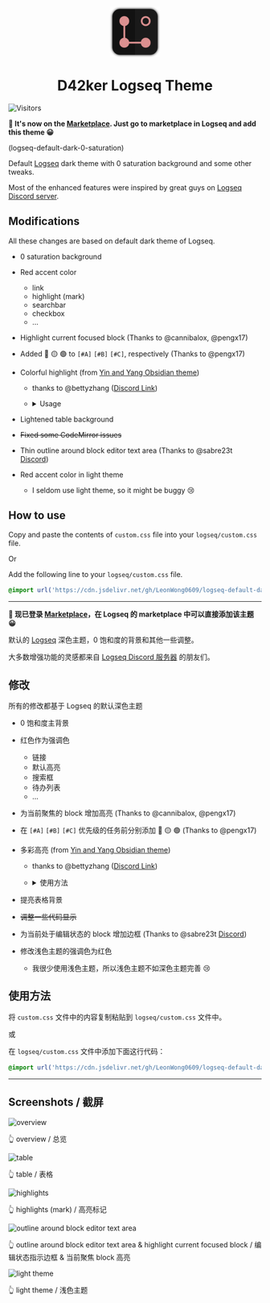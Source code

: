 <p>
<img src="./icon.png" alt="D42ker Logseq icon" style="width:20%;display:block;margin-left:auto;margin-right:auto;"/>
</p>

<h1 align="center">D42ker Logseq Theme</h1>

![Visitors](https://api.visitorbadge.io/api/combined?path=LeonWong0609%2FD42ker-Logseq&labelColor=%231a1a1a&countColor=%23db9090)

**🎉 It's now on the [Marketplace](https://github.com/logseq/marketplace). Just go to marketplace in Logseq and add this theme 😀**

(logseq-default-dark-0-saturation)

Default [Logseq](https://logseq.com/) dark theme with 0 saturation background and some other tweaks.

Most of the enhanced features were inspired by great guys on [Logseq Discord server](https://discord.gg/KpN4eHY).

## Modifications

All these changes are based on default dark theme of Logseq.

- 0 saturation background 
- Red accent color
  - link
  - highlight (mark)
  - searchbar
  - checkbox
  - …
- Highlight current focused block (Thanks to @cannibalox, @pengx17)
- Added 🔴 🟡 🟢 to `[#A]` `[#B]` `[#C]`, respectively (Thanks to @pengx17)
- Colorful highlight (from [Yin and Yang Obsidian theme](https://github.com/chetachiezikeuzor/Yin-and-Yang-Theme))
  - thanks to @bettyzhang ([Discord Link](https://discord.com/channels/725182569297215569/756886540038438992/850029658351468574))
    
  - <details>
    <summary>Usage</summary>
    
      - add following code to your `config.edn`
        
        ```
        ["Blue Highlighter" [[:editor/input "<mark class='blue'></mark>" {:backward-pos 7}]]]
        ["Green Highlighter" [[:editor/input "<mark class='green'></mark>" {:backward-pos 7}]]]
        ["Gray Highlighter" [[:edior/input "<mark class='gray'></mark>" {:backward-pos 7}]]]
        ["Grey Highlighter" [[:editor/input "<mark class='grey'></mark>" {:backward-pos 7}]]]
        ["Orange Highlighter" [[:editor/input "<mark class='orange'></mark>" {:backward-pos 7}]]]
        ["Pink Highlighter" [[:editor/input "<mark class='pink'></mark>" {:backward-pos 7}]]]
        ["Red Highlighter" [[:editor/input "<mark class='red'></mark>" {:backward-pos 7}]]]
        ["Yellow Highlighter" [[:editor/input "<mark class='yellow'></mark>" {:backward-pos 7}]]]
        ["Purple Highlighter" [[:editor/input "<mark class='purple'></mark>" {:backward-pos 7}]]]
        ```
        
      - your `config.edn` should look like this
        
        ![image](https://user-images.githubusercontent.com/58762081/121205590-60dca300-c8aa-11eb-99c4-63a2ecc05976.png)
        
      - use `/blue` then select `Blue Highlighter` to apply
        
        ![image](https://user-images.githubusercontent.com/58762081/121207236-b5345280-c8ab-11eb-9d35-5c37469d659e.png)
        
    </details>

- Lightened table background
- ~~Fixed some CodeMirror issues~~
- Thin outline around block editor text area (Thanks to @sabre23t [Discord](https://discord.com/channels/725182569297215569/752845138148982877/857463855948103701))
- Red accent color in light theme
  - I seldom use light theme, so it might be buggy 😢

## How to use

Copy and paste the contents of `custom.css` file into your `logseq/custom.css` file.

Or

Add the following line to your `logseq/custom.css` file.

```css
@import url('https://cdn.jsdelivr.net/gh/LeonWong0609/logseq-default-dark-0-saturation@main/custom.css');
```

***

**🎉 现已登录 [Marketplace](https://github.com/logseq/marketplace)，在 Logseq 的 marketplace 中可以直接添加该主题 😀**

默认的 [Logseq](https://logseq.com/) 深色主题，0 饱和度的背景和其他一些调整。

大多数增强功能的灵感都来自 [Logseq Discord 服务器](https://discord.gg/KpN4eHY) 的朋友们。

## 修改

所有的修改都基于 Logseq 的默认深色主题

- 0 饱和度主背景 
- 红色作为强调色
  - 链接
  - 默认高亮
  - 搜索框
  - 待办列表
  - …
- 为当前聚焦的 block 增加高亮 (Thanks to @cannibalox, @pengx17)
- 在 `[#A]` `[#B]` `[#C]` 优先级的任务前分别添加 🔴 🟡 🟢 (Thanks to @pengx17)
- 多彩高亮 (from [Yin and Yang Obsidian theme](https://github.com/chetachiezikeuzor/Yin-and-Yang-Theme))
  - thanks to @bettyzhang ([Discord Link](https://discord.com/channels/725182569297215569/756886540038438992/850029658351468574))
    
  - <details>
    <summary>使用方法</summary>
    
      - 将以下代码加入到 `config.edn` 中
        
        ```
        ["Blue Highlighter" [[:editor/input "<mark class='blue'></mark>" {:backward-pos 7}]]]
        ["Green Highlighter" [[:editor/input "<mark class='green'></mark>" {:backward-pos 7}]]]
        ["Gray Highlighter" [[:edior/input "<mark class='gray'></mark>" {:backward-pos 7}]]]
        ["Grey Highlighter" [[:editor/input "<mark class='grey'></mark>" {:backward-pos 7}]]]
        ["Orange Highlighter" [[:editor/input "<mark class='orange'></mark>" {:backward-pos 7}]]]
        ["Pink Highlighter" [[:editor/input "<mark class='pink'></mark>" {:backward-pos 7}]]]
        ["Red Highlighter" [[:editor/input "<mark class='red'></mark>" {:backward-pos 7}]]]
        ["Yellow Highlighter" [[:editor/input "<mark class='yellow'></mark>" {:backward-pos 7}]]]
        ["Purple Highlighter" [[:editor/input "<mark class='purple'></mark>" {:backward-pos 7}]]]
        ```
        
      - 添加完成后 `config.edn` 应该看起来像这样
        
        ![image](https://user-images.githubusercontent.com/58762081/121205590-60dca300-c8aa-11eb-99c4-63a2ecc05976.png)
        
      - 编辑模式下使用 `/blue` 命令后，选中 `Blue Highlighter` 来应用
        
        ![image](https://user-images.githubusercontent.com/58762081/121207236-b5345280-c8ab-11eb-9d35-5c37469d659e.png)
        
    </details>

- 提亮表格背景
- ~~调整一些代码显示~~
- 为当前处于编辑状态的 block 增加边框 (Thanks to @sabre23t [Discord](https://discord.com/channels/725182569297215569/752845138148982877/857463855948103701))
- 修改浅色主题的强调色为红色
  - 我很少使用浅色主题，所以浅色主题不如深色主题完善 😢

## 使用方法

将 `custom.css` 文件中的内容复制粘贴到 `logseq/custom.css` 文件中。

或

在 `logseq/custom.css` 文件中添加下面这行代码：

```css
@import url('https://cdn.jsdelivr.net/gh/LeonWong0609/logseq-default-dark-0-saturation@main/custom.css');
```

***

## Screenshots / 截屏

![overview](https://user-images.githubusercontent.com/58762081/123148201-86fd6800-d492-11eb-9550-e3d4a442d1fc.png)

👆 overview / 总览

![table](https://user-images.githubusercontent.com/58762081/123220264-5ce28f00-d500-11eb-9744-edda002f2910.png)

👆 table / 表格

![highlights](https://user-images.githubusercontent.com/58762081/123220405-83a0c580-d500-11eb-8cad-e8dc011b1a13.png)

👆 highlights (mark) / 高亮标记

![outline around block editor text area](https://user-images.githubusercontent.com/58762081/123220763-d67a7d00-d500-11eb-82aa-66faa986908c.png)

👆 outline around block editor text area & highlight current focused block / 编辑状态指示边框 & 当前聚焦 block 高亮

![light theme](https://user-images.githubusercontent.com/58762081/123221022-13df0a80-d501-11eb-939a-16b87f1d7233.png)

👆 light theme / 浅色主题

